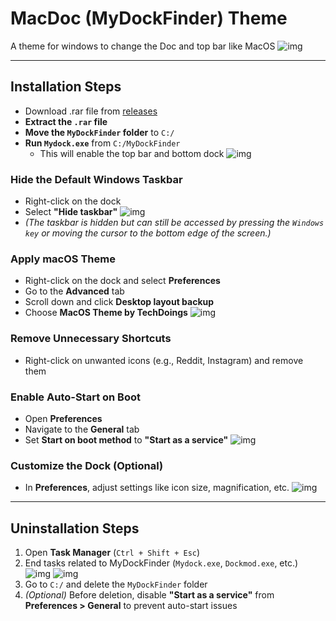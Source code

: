 # MacDoc (MyDockFinder) Theme
A theme for windows to change the Doc and top bar like MacOS
![img](https://github.com/user-attachments/assets/b03a30fb-09ea-4a1c-ab02-b497f42e22af)

<hr>

## Installation Steps
- Download .rar file from [releases](https://github.com/Someone-You-Dont-Know/MacDoc/releases)
- **Extract the `.rar` file**
- **Move the `MyDockFinder` folder** to `C:/`
- **Run `Mydock.exe`** from `C:/MyDockFinder`
  - This will enable the top bar and bottom dock
![img](https://github.com/user-attachments/assets/b3a9147e-b5a4-4008-93a2-ef3348e3bfe2)


### Hide the Default Windows Taskbar
- Right-click on the dock  
- Select **"Hide taskbar"**
![img](https://github.com/user-attachments/assets/859932de-8291-4d0b-a630-e7cb2e5c3920)
- *(The taskbar is hidden but can still be accessed by pressing the `Windows key` or moving the cursor to the bottom edge of the screen.)*  

### Apply macOS Theme  
- Right-click on the dock and select **Preferences**  
- Go to the **Advanced** tab  
- Scroll down and click **Desktop layout backup**  
- Choose **MacOS Theme by TechDoings**
![img](https://github.com/user-attachments/assets/ecdeeaac-606d-4a7f-9222-494c3bf775ed)

### Remove Unnecessary Shortcuts  
- Right-click on unwanted icons (e.g., Reddit, Instagram) and remove them  

### Enable Auto-Start on Boot  
- Open **Preferences**  
- Navigate to the **General** tab  
- Set **Start on boot method** to **"Start as a service"**
![img](https://github.com/user-attachments/assets/7865de5a-e28a-43d7-86a2-1a29af1d850d)

### Customize the Dock (Optional)  
- In **Preferences**, adjust settings like icon size, magnification, etc.
![img](https://github.com/user-attachments/assets/75097e81-672f-4c79-b99c-1d22f04baf30)

---

## Uninstallation Steps  

1. Open **Task Manager** (`Ctrl + Shift + Esc`)  
2. End tasks related to MyDockFinder (`Mydock.exe`, `Dockmod.exe`, etc.)  
![img](https://github.com/user-attachments/assets/d688bfa6-67b3-4900-af51-384762f85b9b)
![img](https://github.com/user-attachments/assets/084df62a-719c-47aa-b1a7-8e32fbdbd122)
3. Go to `C:/` and delete the `MyDockFinder` folder  
4. *(Optional)* Before deletion, disable **"Start as a service"** from **Preferences > General** to prevent auto-start issues  
